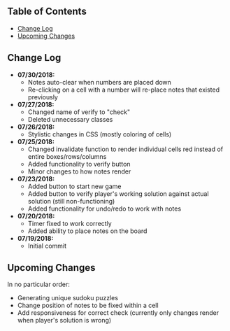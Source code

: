 ## Table of Contents

- [Change Log](#change-log)
- [Upcoming Changes](#upcoming-changes)

## Change Log

*  **07/30/2018:**
   *  Notes auto-clear when numbers are placed down
   *  Re-clicking on a cell with a number will re-place notes that existed previously
*  **07/27/2018:**
   *  Changed name of verify to "check"
   *  Deleted unnecessary classes
*  **07/26/2018:**
   *  Stylistic changes in CSS (mostly coloring of cells)
*  **07/25/2018:**
   *  Changed invalidate function to render individual cells red instead of
      entire boxes/rows/columns
   *  Added functionality to verify button
   *  Minor changes to how notes render
*  **07/23/2018:**
   *  Added button to start new game
   *  Added button to verify player's working solution against actual solution
      (still non-functioning)
   *  Added functionality for undo/redo to work with notes
*  **07/20/2018:**
   *  Timer fixed to work correctly
   *  Added ability to place notes on the board
*  **07/19/2018:**
   *  Initial commit

## Upcoming Changes
In no particular order:

*  Generating unique sudoku puzzles
*  Change position of notes to be fixed within a cell
*  Add responsiveness for correct check (currently only changes render when player's
   solution is wrong)
